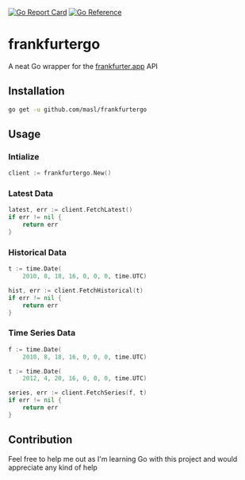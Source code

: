 [![Go Report Card](https://goreportcard.com/badge/github.com/masl/frankfurtergo)](https://goreportcard.com/report/github.com/masl/frankfurtergo)
[![Go Reference](https://pkg.go.dev/badge/github.com/masl/frankfurtergo.svg)](https://pkg.go.dev/github.com/masl/frankfurtergo)

# frankfurtergo
A neat Go wrapper for the [frankfurter.app](https://www.frankfurter.app/docs/) API

## Installation
```bash
go get -u github.com/masl/frankfurtergo
```

## Usage

### Intialize
```go
client := frankfurtergo.New()
```

### Latest Data
```go
latest, err := client.FetchLatest()
if err != nil {
    return err
}
```

### Historical Data
```go
t := time.Date(
    2010, 8, 18, 16, 0, 0, 0, time.UTC)

hist, err := client.FetchHistorical(t)
if err != nil {
    return err
}
```

### Time Series Data
```go
f := time.Date(
    2010, 8, 18, 16, 0, 0, 0, time.UTC)

t := time.Date(
    2012, 4, 20, 16, 0, 0, 0, time.UTC)

series, err := client.FetchSeries(f, t)
if err != nil {
    return err
}
```

## Contribution
Feel free to help me out as I'm learning Go with this project and would appreciate any kind of help
